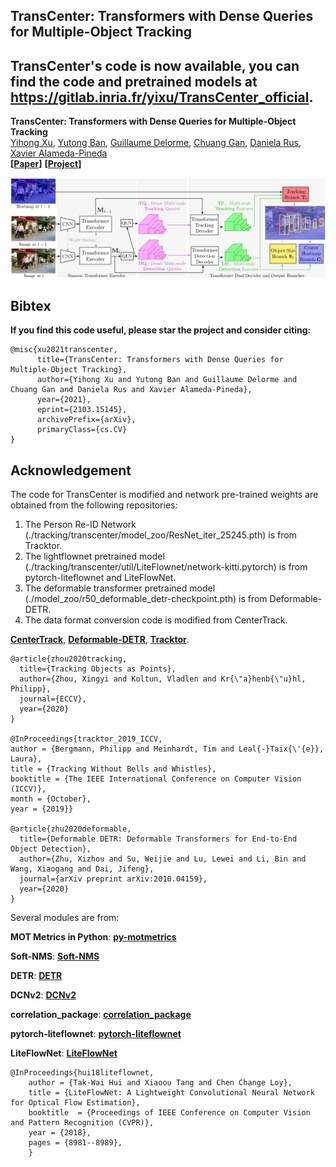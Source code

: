 ## TransCenter: Transformers with Dense Queries for Multiple-Object Tracking <br />
## TransCenter's code is now available, you can find the code and pretrained models at https://gitlab.inria.fr/yixu/TransCenter_official.
**TransCenter: Transformers with Dense Queries for Multiple-Object Tracking** <br />
[Yihong Xu](https://team.inria.fr/robotlearn/team-members/yihong-xu/), [Yutong Ban](https://team.inria.fr/perception/team-members/yutong-ban/), [Guillaume Delorme](https://team.inria.fr/robotlearn/team-members/guillaume-delorme/), [Chuang Gan](https://people.csail.mit.edu/ganchuang/), [Daniela Rus](http://danielarus.csail.mit.edu/), [Xavier Alameda-Pineda](http://xavirema.eu/) <br />
**[[Paper](https://arxiv.org/abs/2103.15145)]** **[[Project](https://team.inria.fr/robotlearn/transcenter-transformers-with-dense-queriesfor-multiple-object-tracking/)]**<br />


<div align="center">
  <img src="https://github.com/yihongXU/TransCenter/raw/oldTransCenter/pipelineV2.png" width="1200px" />
</div>

## Bibtex
**If you find this code useful, please star the project and consider citing:**

```
@misc{xu2021transcenter,
      title={TransCenter: Transformers with Dense Queries for Multiple-Object Tracking}, 
      author={Yihong Xu and Yutong Ban and Guillaume Delorme and Chuang Gan and Daniela Rus and Xavier Alameda-Pineda},
      year={2021},
      eprint={2103.15145},
      archivePrefix={arXiv},
      primaryClass={cs.CV}
}
```


## Acknowledgement

The code for TransCenter is modified and network pre-trained weights are obtained from the following repositories:

1) The Person Re-ID Network  (./tracking/transcenter/model_zoo/ResNet_iter_25245.pth) is from Tracktor.
2) The lightflownet pretrained model (./tracking/transcenter/util/LiteFlownet/network-kitti.pytorch) is from pytorch-liteflownet and LiteFlowNet.
3) The deformable transformer pretrained model (./model_zoo/r50_deformable_detr-checkpoint.pth) is from Deformable-DETR.
4) The data format conversion code is modified from CenterTrack.

[**CenterTrack**](https://github.com/xingyizhou/CenterTrack), [**Deformable-DETR**](https://github.com/fundamentalvision/Deformable-DETR), [**Tracktor**](https://github.com/phil-bergmann/tracking_wo_bnw).
```
@article{zhou2020tracking,
  title={Tracking Objects as Points},
  author={Zhou, Xingyi and Koltun, Vladlen and Kr{\"a}henb{\"u}hl, Philipp},
  journal={ECCV},
  year={2020}
}

@InProceedings{tracktor_2019_ICCV,
author = {Bergmann, Philipp and Meinhardt, Tim and Leal{-}Taix{\'{e}}, Laura},
title = {Tracking Without Bells and Whistles},
booktitle = {The IEEE International Conference on Computer Vision (ICCV)},
month = {October},
year = {2019}}

@article{zhu2020deformable,
  title={Deformable DETR: Deformable Transformers for End-to-End Object Detection},
  author={Zhu, Xizhou and Su, Weijie and Lu, Lewei and Li, Bin and Wang, Xiaogang and Dai, Jifeng},
  journal={arXiv preprint arXiv:2010.04159},
  year={2020}
}
```
Several modules are from:

**MOT Metrics in Python**: [**py-motmetrics**](https://github.com/cheind/py-motmetrics)

**Soft-NMS**: [**Soft-NMS**](https://github.com/DocF/Soft-NMS)

**DETR**: [**DETR**](https://github.com/facebookresearch/detr)

**DCNv2**: [**DCNv2**](https://github.com/CharlesShang/DCNv2)

**correlation_package**: [**correlation_package**](https://github.com/NVIDIA/flownet2-pytorch/tree/master/networks/correlation_package)

**pytorch-liteflownet**: [**pytorch-liteflownet**](https://github.com/sniklaus/pytorch-liteflownet)

**LiteFlowNet**: [**LiteFlowNet**](https://github.com/twhui/LiteFlowNet)
```
@InProceedings{hui18liteflownet,
    author = {Tak-Wai Hui and Xiaoou Tang and Chen Change Loy},
    title = {LiteFlowNet: A Lightweight Convolutional Neural Network for Optical Flow Estimation},
    booktitle  = {Proceedings of IEEE Conference on Computer Vision and Pattern Recognition (CVPR)},
    year = {2018},
    pages = {8981--8989},
    }
```
